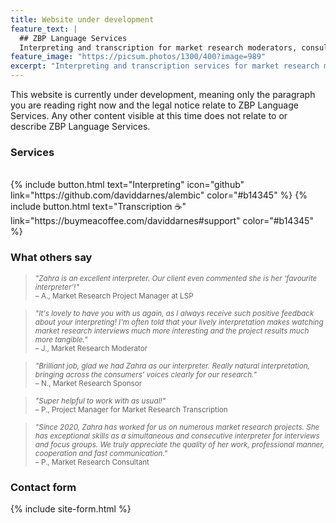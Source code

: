 ```yaml
---
title: Website under development
feature_text: |
  ## ZBP Language Services
  Interpreting and transcription for market research moderators, consultants, agencies and LSPs
feature_image: "https://picsum.photos/1300/400?image=989"
excerpt: "Interpreting and transcription services for market research moderators, consultants, agencies and LSPs."
---
```


This website is currently under development, meaning only the paragraph you are reading right now and the legal notice relate to ZBP Language Services. Any other content visible at this time does not relate to or describe ZBP Language Services.<br>

### Services
<br>
{% include button.html text="Interpreting" icon="github" link="https://github.com/daviddarnes/alembic" color="#b14345" %} {% include button.html text="Transcription ☕️" link="https://buymeacoffee.com/daviddarnes#support" color="#b14345" %}<br>

### What others say<br>

>_<small>"Zahra is an excellent interpreter. Our client even commented she is her ‘favourite interpreter’!"_<br>
– A., Market Research Project Manager at LSP</small>

>_<small>"It's lovely to have you with us again, as I always receive such positive feedback about your interpreting! I'm often told that your lively interpretation makes watching market research interviews much more interesting and the project results much more tangible."_<br>
– J., Market Research Moderator</small>

>_<small>"Brilliant job, glad we had Zahra as our interpreter. Really natural interpretation, bringing across the consumers' voices clearly for our research."_<br>
– N., Market Research Sponsor</small>

>_<small>"Super helpful to work with as usual!"_<br>
– P., Project Manager for Market Research Transcription</small>

>_<small>"Since 2020, Zahra has worked for us on numerous market research projects. She has exceptional skills as a simultaneous and consecutive interpreter for interviews and focus groups. We truly appreciate the quality of her work, professional manner, cooperation and fast communication."_<br>
– P., Market Research Consultant</small><br>

### Contact form<br>

{% include site-form.html %}
